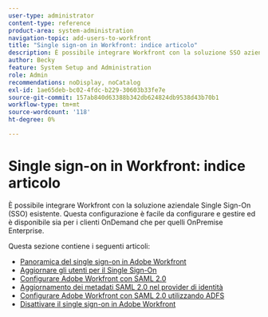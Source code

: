 ```yaml
---
user-type: administrator
content-type: reference
product-area: system-administration
navigation-topic: add-users-to-workfront
title: "Single sign-on in Workfront: indice articolo"
description: È possibile integrare Workfront con la soluzione SSO aziendale esistente. Questa configurazione è facile da configurare e gestire ed è disponibile sia per i clienti OnDemand che per quelli OnPremise Enterprise.
author: Becky
feature: System Setup and Administration
role: Admin
recommendations: noDisplay, noCatalog
exl-id: 1ae65deb-bc02-4fdc-b229-30603b33fe7e
source-git-commit: 157ab840d63388b342db624824db9538d43b70b1
workflow-type: tm+mt
source-wordcount: '118'
ht-degree: 0%

---
```


# Single sign-on in Workfront: indice articolo

<!-- Audited: 05/2024 -->

È possibile integrare Workfront con la soluzione aziendale Single Sign-On (SSO) esistente. Questa configurazione è facile da configurare e gestire ed è disponibile sia per i clienti OnDemand che per quelli OnPremise Enterprise.

Questa sezione contiene i seguenti articoli:

* [Panoramica del single sign-on in Adobe Workfront](../../../administration-and-setup/add-users/single-sign-on/sso-in-workfront.md)
* [Aggiornare gli utenti per il Single Sign-On](../../../administration-and-setup/add-users/single-sign-on/update-users-sso.md)
* [Configurare Adobe Workfront con SAML 2.0](../../../administration-and-setup/add-users/single-sign-on/configure-workfront-saml-2.md)
* [Aggiornamento dei metadati SAML 2.0 nel provider di identità](../../../administration-and-setup/add-users/single-sign-on/update-saml-2-metadata-ip.md)
* [Configurare Adobe Workfront con SAML 2.0 utilizzando ADFS](../../../administration-and-setup/add-users/single-sign-on/configure-workfront-saml-2-adfs.md)
* [Disattivare il single sign-on in Adobe Workfront](../../../administration-and-setup/add-users/single-sign-on/deactivate-sso.md)
